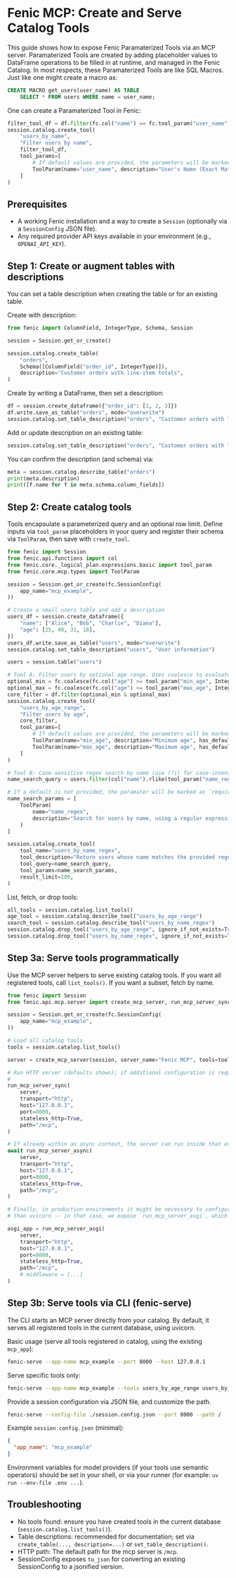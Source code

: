 # Fenic MCP: Create and Serve Catalog Tools

This guide shows how to expose Fenic Paramaterized Tools via an MCP server. Paramaterized Tools are created by adding placeholder values to DataFrame operations
to be filled in at runtime, and managed in the Fenic Catalog. In most respects, these Paramaterized Tools are like SQL Macros. Just like one might create a macro as:

```SQL
CREATE MACRO get_users(user_name) AS TABLE
    SELECT * FROM users WHERE name = user_name;
```

One can create a Paramaterized Tool in Fenic:

```python
filter_tool_df = df.filter(fc.col("name") == fc.tool_param("user_name", StringType))
session.catalog.create_tool(
    "users_by_name",
    "Filter users by name",
    filter_tool_df,
    tool_params=[
        # If default values are provided, the parameters will be marked as `Optional` in the MCP API Spec.
        ToolParam(name="user_name", description="User's Name (Exact Match)")
    ]
)

```

## Prerequisites

- A working Fenic installation and a way to create a `Session` (optionally via a `SessionConfig` JSON file).
- Any required provider API keys available in your environment (e.g., `OPENAI_API_KEY`).

## Step 1: Create or augment tables with descriptions

You can set a table description when creating the table or for an existing table.

Create with description:

```python
from fenic import ColumnField, IntegerType, Schema, Session

session = Session.get_or_create()

session.catalog.create_table(
    "orders",
    Schema([ColumnField("order_id", IntegerType)]),
    description="Customer orders with line-item totals",
)
```

Create by writing a DataFrame, then set a description:

```python
df = session.create_dataframe({"order_id": [1, 2, 3]})
df.write.save_as_table("orders", mode="overwrite")
session.catalog.set_table_description("orders", "Customer orders with line-item totals")
```

Add or update description on an existing table:

```python
session.catalog.set_table_description("orders", "Customer orders with line-item totals")
```

You can confirm the description (and schema) via:

```python
meta = session.catalog.describe_table("orders")
print(meta.description)
print([f.name for f in meta.schema.column_fields])
```

## Step 2: Create catalog tools

Tools encapsulate a parameterized query and an optional row limit. Define inputs via `tool_param` placeholders in your query and register their schema via `ToolParam`, then save with `create_tool`.

```python
from fenic import Session
from fenic.api.functions import col
from fenic.core._logical_plan.expressions.basic import tool_param
from fenic.core.mcp.types import ToolParam

session = Session.get_or_create(fc.SessionConfig(
    app_name="mcp_example",
))

# Create a small users table and add a description
users_df = session.create_dataframe({
    "name": ["Alice", "Bob", "Charlie", "Diana"],
    "age": [25, 40, 31, 18],
})
users_df.write.save_as_table("users", mode="overwrite")
session.catalog.set_table_description("users", "User information")

users = session.table("users")

# Tool A: Filter users by optional age range. Uses coalesce to evaluate to True if the user does not pass in one side of the range.
optional_min = fc.coalesce(fc.col("age") >= tool_param("min_age", IntegerType), fc.lit(True))
optional_max = fc.coalesce(fc.col("age") <= tool_param("max_age", IntegerType), fc.lit(True))
core_filter = df.filter(optional_min & optional_max)
session.catalog.create_tool(
    "users_by_age_range",
    "Filter users by age",
    core_filter,
    tool_params=[
        # If default values are provided, the parameters will be marked as `Optional` in the MCP API Spec.
        ToolParam(name="min_age", description="Minimum age", has_default=True, default_value=None),
        ToolParam(name="max_age", description="Maximum age", has_default=True, default_value=None),
    ]
)

# Tool B: Case-sensitive regex search by name (use (?i) for case-insensitive).
name_search_query = users.filter(col("name").rlike(tool_param("name_regex")))

# If a default is not provided, the paramater will be marked as `required` in the MCP API Spec.
name_search_params = [
    ToolParam(
        name="name_regex",
        description="Search for users by name, using a regular expression. (use (?i) for case-insensitive)",
    )
]

session.catalog.create_tool(
    tool_name="users_by_name_regex",
    tool_description="Return users whose name matches the provided regex.",
    tool_query=name_search_query,
    tool_params=name_search_params,
    result_limit=100,
)
```

List, fetch, or drop tools:

```python
all_tools = session.catalog.list_tools()
age_tool = session.catalog.describe_tool("users_by_age_range")
search_tool = session.catalog.describe_tool("users_by_name_regex")
session.catalog.drop_tool("users_by_age_range", ignore_if_not_exists=True)
session.catalog.drop_tool("users_by_name_regex", ignore_if_not_exists=True)
```

## Step 3a: Serve tools programmatically

Use the MCP server helpers to serve existing catalog tools. If you want all registered tools, call `list_tools()`. If you want a subset, fetch by name.

```python
from fenic import Session
from fenic.api.mcp.server import create_mcp_server, run_mcp_server_sync, run_mcp_server_async, run_mcp_server_asgi,

session = Session.get_or_create(fc.SessionConfig(
    app_name="mcp_example",
))

# Load all catalog tools
tools = session.catalog.list_tools()

server = create_mcp_server(session, server_name="Fenic MCP", tools=tools)

# Run HTTP server (defaults shown); if additional configuration is required, any argument that can be passed to FastMCP `run` can be passed here
#
run_mcp_server_sync(
    server,
    transport="http",
    host="127.0.0.1",
    port=8000,
    stateless_http=True,
    path="/mcp",
)

# If already within an async context, the server can run inside that existing context instead of creating a new event loop
await run_mcp_server_async(
    server,
    transport="http",
    host="127.0.0.1",
    port=8000,
    stateless_http=True,
    path="/mcp",
)

# Finally, in production environments it might be necessary to configure the application with additional middleware, or serve the application from something other
# than uvicorn -- in that case, we expose `run_mcp_server_asgi`, which creates a Starlette ASGI application that can be plugged in to your existing stack

asgi_app = run_mcp_server_asgi(
    server,
    transport="http",
    host="127.0.0.1",
    port=8000,
    stateless_http=True,
    path="/mcp",
    # middleware = [...]
)

```

## Step 3b: Serve tools via CLI (fenic-serve)

The CLI starts an MCP server directly from your catalog. By default, it serves all registered tools in the current database, using uvicorn.

Basic usage (serve all tools registered in catalog, using the existing `mcp_app`):

```bash
fenic-serve --app-name mcp_example --port 8000 --host 127.0.0.1
```

Serve specific tools only:

```bash
fenic-serve --app-name mcp_example --tools users_by_age_range users_by_name_regex --port 8000
```

Provide a session configuration via JSON file, and customize the path.

```bash
fenic-serve --config-file ./session.config.json --port 8000 --path /
```

Example `session.config.json` (minimal):

```json
{
  "app_name": "mcp_example"
}
```

Environment variables for model providers (if your tools use semantic operators) should be set in your shell, or via your runner (for example: `uv run --env-file .env ...`).

## Troubleshooting

- No tools found: ensure you have created tools in the current database (`session.catalog.list_tools()`).
- Table descriptions: recommended for documentation; set via `create_table(..., description=...)` or `set_table_description()`.
- HTTP path: The default path for the mcp server is `/mcp`.
- SessionConfig exposes `to_json` for converting an existing SessionConfig to a jsonified version.
